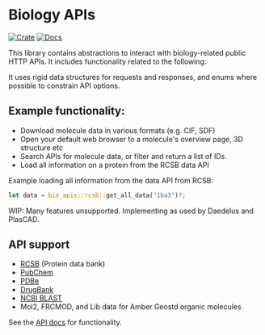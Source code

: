# Biology APIs

[![Crate](https://img.shields.io/crates/v/bio_apis.svg)](https://crates.io/crates/bio_apis)
[![Docs](https://docs.rs/bio_apis/badge.svg)](https://docs.rs/bio_apis)


This library contains abstractions to interact with biology-related public HTTP APIs. It includes functionality related to the following:

It uses rigid data structures for requests and responses, and enums where possible to constrain API options.

## Example functionality:
  - Download molecule data in various formats (e.g. CIF, SDF)
  - Open your default web browser to a  molecule's overview page, 3D structure etc
  - Search APIs for molecule data, or filter and return a list of IDs.
  - Load all information on a protein from the RCSB data API

Example loading all information from the data API from RCSB:

```rust
let data = bio_apis::rcsb::get_all_data("1ba3")?;
```


WIP: Many features unsupported. Implementing as used by Daedelus and PlasCAD.

## API support
- [RCSB](https://data.rcsb.org/) (Protein data bank)
- [PubChem](https://pubchem.ncbi.nlm.nih.gov/docs/pug-rest)
- [PDBe](https://www.ebi.ac.uk/pdbe/)
- [DrugBank](https://docs.drugbank.com/v1/)
- [NCBI BLAST](https://blast.ncbi.nlm.nih.gov/Blast.cgi)
- Mol2, FRCMOD, and Lib data for Amber Geostd organic molecules

See the [API docs](https://docs.rs/bio_apis) for functionality.